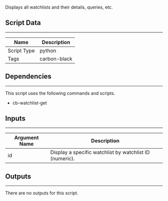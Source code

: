 Displays all watchlists and their details, queries, etc.

## Script Data

---

| **Name** | **Description** |
| --- | --- |
| Script Type | python |
| Tags | carbon-black |


## Dependencies

---
This script uses the following commands and scripts.

* cb-watchlist-get

## Inputs

---

| **Argument Name** | **Description** |
| --- | --- |
| id | Display a specific watchlist by watchlist ID (numeric). |

## Outputs

---
There are no outputs for this script.
